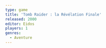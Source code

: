 ```yaml
---
type: game
title: 'Tomb Raider : la Révélation Finale'
released: 2000
editor: Eidos
players: 1
genres:
  - Aventure
---
```

